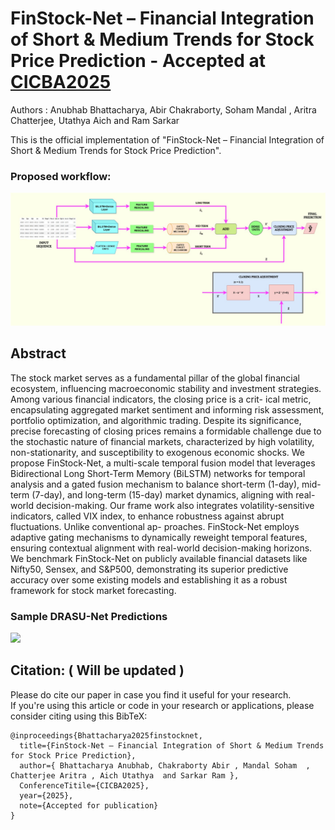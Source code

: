 # FinStock-Net – Financial Integration of Short & Medium Trends for Stock Price Prediction - Accepted at [CICBA2025](https://www.cicba.in/home)

Authors : Anubhab Bhattacharya, Abir Chakraborty, Soham Mandal , Aritra Chatterjee, Utathya Aich and Ram Sarkar

This is the official implementation of "FinStock-Net – Financial Integration of Short & Medium Trends for Stock Price Prediction".


### Proposed workflow:
![Description](Figures/Finstocknet.jpg)

## Abstract
The stock market serves as a fundamental pillar of the global financial ecosystem, influencing macroeconomic stability and investment strategies. Among various financial indicators, the closing price is a crit-
ical metric, encapsulating aggregated market sentiment and informing risk assessment, portfolio optimization, and algorithmic trading. Despite its significance, precise forecasting of closing prices remains a formidable challenge due to the stochastic nature of financial markets, characterized by high volatility, non-stationarity, and susceptibility to exogenous economic shocks. We propose FinStock-Net, a multi-scale temporal fusion model that leverages Bidirectional Long Short-Term Memory (BiLSTM) networks for temporal analysis and a gated fusion mechanism to balance short-term (1-day), mid-term (7-day), and long-term (15-day)
market dynamics, aligning with real-world decision-making. Our frame work also integrates volatility-sensitive indicators, called VIX index, to enhance robustness against abrupt fluctuations. Unlike conventional ap-
proaches. FinStock-Net employs adaptive gating mechanisms to dynamically reweight temporal features, ensuring contextual alignment with real-world decision-making horizons. We benchmark FinStock-Net on
publicly available financial datasets like Nifty50, Sensex, and S&P500, demonstrating its superior predictive accuracy over some existing models and establishing it as a robust framework for stock market forecasting.



### Sample DRASU-Net Predictions

<p>
  <img src="Figures/example_pred" width="400"/>
</p>


## Citation: ( Will be updated )
Please do cite our paper in case you find it useful for your research.<br/>
If you're using this article or code in your research or applications, please consider citing using this BibTeX:<br/>
```
@inproceedings{Bhattacharya2025finstocknet,
  title={FinStock-Net – Financial Integration of Short & Medium Trends for Stock Price Prediction},
  author={ Bhattacharya Anubhab, Chakraborty Abir , Mandal Soham  , Chatterjee Aritra , Aich Utathya  and Sarkar Ram },
  ConferenceTitile={CICBA2025},
  year={2025},
  note={Accepted for publication}
}
```
<br/>
